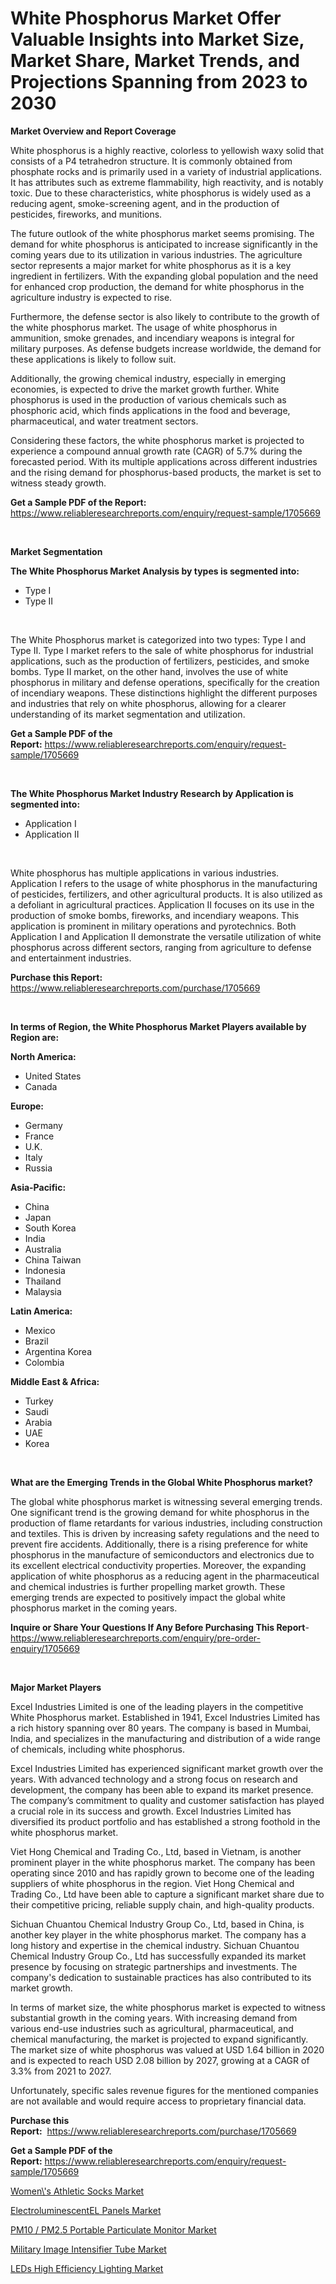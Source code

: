 <p><h1>White Phosphorus Market Offer Valuable Insights into Market Size, Market Share, Market Trends, and Projections Spanning from 2023 to 2030</h1></p><p><strong>Market Overview and Report Coverage</strong></p>
<p><p>White phosphorus is a highly reactive, colorless to yellowish waxy solid that consists of a P4 tetrahedron structure. It is commonly obtained from phosphate rocks and is primarily used in a variety of industrial applications. It has attributes such as extreme flammability, high reactivity, and is notably toxic. Due to these characteristics, white phosphorus is widely used as a reducing agent, smoke-screening agent, and in the production of pesticides, fireworks, and munitions.</p><p>The future outlook of the white phosphorus market seems promising. The demand for white phosphorus is anticipated to increase significantly in the coming years due to its utilization in various industries. The agriculture sector represents a major market for white phosphorus as it is a key ingredient in fertilizers. With the expanding global population and the need for enhanced crop production, the demand for white phosphorus in the agriculture industry is expected to rise.</p><p>Furthermore, the defense sector is also likely to contribute to the growth of the white phosphorus market. The usage of white phosphorus in ammunition, smoke grenades, and incendiary weapons is integral for military purposes. As defense budgets increase worldwide, the demand for these applications is likely to follow suit.</p><p>Additionally, the growing chemical industry, especially in emerging economies, is expected to drive the market growth further. White phosphorus is used in the production of various chemicals such as phosphoric acid, which finds applications in the food and beverage, pharmaceutical, and water treatment sectors.</p><p>Considering these factors, the white phosphorus market is projected to experience a compound annual growth rate (CAGR) of 5.7% during the forecasted period. With its multiple applications across different industries and the rising demand for phosphorus-based products, the market is set to witness steady growth.</p></p>
<p><strong>Get a Sample PDF of the Report:</strong> <a href="https://www.reliableresearchreports.com/enquiry/request-sample/1705669">https://www.reliableresearchreports.com/enquiry/request-sample/1705669</a></p>
<p>&nbsp;</p>
<p><strong>Market Segmentation</strong></p>
<p><strong>The White Phosphorus Market Analysis by types is segmented into:</strong></p>
<p><ul><li>Type I</li><li>Type II</li></ul></p>
<p>&nbsp;</p>
<p><p>The White Phosphorus market is categorized into two types: Type I and Type II. Type I market refers to the sale of white phosphorus for industrial applications, such as the production of fertilizers, pesticides, and smoke bombs. Type II market, on the other hand, involves the use of white phosphorus in military and defense operations, specifically for the creation of incendiary weapons. These distinctions highlight the different purposes and industries that rely on white phosphorus, allowing for a clearer understanding of its market segmentation and utilization.</p></p>
<p><strong>Get a Sample PDF of the Report:</strong>&nbsp;<a href="https://www.reliableresearchreports.com/enquiry/request-sample/1705669">https://www.reliableresearchreports.com/enquiry/request-sample/1705669</a></p>
<p>&nbsp;</p>
<p><strong>The White Phosphorus Market Industry Research by Application is segmented into:</strong></p>
<p><ul><li>Application I</li><li>Application II</li></ul></p>
<p>&nbsp;</p>
<p><p>White phosphorus has multiple applications in various industries. Application I refers to the usage of white phosphorus in the manufacturing of pesticides, fertilizers, and other agricultural products. It is also utilized as a defoliant in agricultural practices. Application II focuses on its use in the production of smoke bombs, fireworks, and incendiary weapons. This application is prominent in military operations and pyrotechnics. Both Application I and Application II demonstrate the versatile utilization of white phosphorus across different sectors, ranging from agriculture to defense and entertainment industries.</p></p>
<p><strong>Purchase this Report:</strong>&nbsp; <a href="https://www.reliableresearchreports.com/purchase/1705669">https://www.reliableresearchreports.com/purchase/1705669</a></p>
<p>&nbsp;</p>
<p><strong>In terms of Region, the White Phosphorus Market Players available by Region are:</strong></p>
<p>
    <p> <strong> North America: </strong>
        <ul>
            <li>United States</li>
            <li>Canada</li>
        </ul>
        </p> 
    <p> <strong> Europe: </strong>
        <ul>
            <li>Germany</li>
            <li>France</li>
            <li>U.K.</li>
            <li>Italy</li>
            <li>Russia</li>
        </ul>
        </p> 
    <p> <strong> Asia-Pacific: </strong>
        <ul>
            <li>China</li>
            <li>Japan</li>
            <li>South Korea</li>
            <li>India</li>
            <li>Australia</li>
            <li>China Taiwan</li>
            <li>Indonesia</li>
            <li>Thailand</li>
            <li>Malaysia</li>
        </ul>
        </p> 
    <p> <strong> Latin America: </strong>
        <ul>
            <li>Mexico</li>
            <li>Brazil</li>
            <li>Argentina Korea</li>
            <li>Colombia</li>
        </ul>
        </p> 
    <p> <strong> Middle East & Africa: </strong>
        <ul>
            <li>Turkey</li>
            <li>Saudi</li>
            <li>Arabia</li>
            <li>UAE</li>
            <li>Korea</li>
        </ul>
    </p>
    </p>
<p>&nbsp;</p>
<p><strong>What are the Emerging Trends in the Global White Phosphorus market?</strong></p>
<p><p>The global white phosphorus market is witnessing several emerging trends. One significant trend is the growing demand for white phosphorus in the production of flame retardants for various industries, including construction and textiles. This is driven by increasing safety regulations and the need to prevent fire accidents. Additionally, there is a rising preference for white phosphorus in the manufacture of semiconductors and electronics due to its excellent electrical conductivity properties. Moreover, the expanding application of white phosphorus as a reducing agent in the pharmaceutical and chemical industries is further propelling market growth. These emerging trends are expected to positively impact the global white phosphorus market in the coming years.</p></p>
<p><strong>Inquire or Share Your Questions If Any Before Purchasing This Report</strong>- <a href="https://www.reliableresearchreports.com/enquiry/pre-order-enquiry/1705669">https://www.reliableresearchreports.com/enquiry/pre-order-enquiry/1705669</a></p>
<p>&nbsp;</p>
<p><strong>Major Market Players</strong></p>
<p><p>Excel Industries Limited is one of the leading players in the competitive White Phosphorus market. Established in 1941, Excel Industries Limited has a rich history spanning over 80 years. The company is based in Mumbai, India, and specializes in the manufacturing and distribution of a wide range of chemicals, including white phosphorus.</p><p>Excel Industries Limited has experienced significant market growth over the years. With advanced technology and a strong focus on research and development, the company has been able to expand its market presence. The company’s commitment to quality and customer satisfaction has played a crucial role in its success and growth. Excel Industries Limited has diversified its product portfolio and has established a strong foothold in the white phosphorus market.</p><p>Viet Hong Chemical and Trading Co., Ltd, based in Vietnam, is another prominent player in the white phosphorus market. The company has been operating since 2010 and has rapidly grown to become one of the leading suppliers of white phosphorus in the region. Viet Hong Chemical and Trading Co., Ltd have been able to capture a significant market share due to their competitive pricing, reliable supply chain, and high-quality products.</p><p>Sichuan Chuantou Chemical Industry Group Co., Ltd, based in China, is another key player in the white phosphorus market. The company has a long history and expertise in the chemical industry. Sichuan Chuantou Chemical Industry Group Co., Ltd has successfully expanded its market presence by focusing on strategic partnerships and investments. The company's dedication to sustainable practices has also contributed to its market growth.</p><p>In terms of market size, the white phosphorus market is expected to witness substantial growth in the coming years. With increasing demand from various end-use industries such as agricultural, pharmaceutical, and chemical manufacturing, the market is projected to expand significantly. The market size of white phosphorus was valued at USD 1.64 billion in 2020 and is expected to reach USD 2.08 billion by 2027, growing at a CAGR of 3.3% from 2021 to 2027.</p><p>Unfortunately, specific sales revenue figures for the mentioned companies are not available and would require access to proprietary financial data.</p></p>
<p><strong>Purchase this Report:</strong>&nbsp;&nbsp;<a href="https://www.reliableresearchreports.com/purchase/1705669">https://www.reliableresearchreports.com/purchase/1705669</a></p>
<p></p>
<p><strong>Get a Sample PDF of the Report:</strong>&nbsp;<a href="https://www.reliableresearchreports.com/enquiry/request-sample/1705669">https://www.reliableresearchreports.com/enquiry/request-sample/1705669</a></p>
<p><p><a href="https://medium.com/@karleeprice82/women-s-athletic-socks-nbsp-market-focuses-on-market-share-size-and-projected-forecast-till-2030-2f253d7dbbd9">Women\'s Athletic Socks Market</a></p><p><a href="https://www.linkedin.com/pulse/electroluminescentel-panels-market-size-2023-2030-global-zdexe/">ElectroluminescentEL Panels Market</a></p><p><a href="https://medium.com/@rosaerluke/pm10-pm2-5-0e9e9ecf9b15">PM10 / PM2.5 Portable Particulate Monitor Market</a></p><p><a href="https://www.linkedin.com/pulse/decoding-military-image-intensifier-tube-market-deep-vvnbe/">Military Image Intensifier Tube Market</a></p><p><a href="https://www.linkedin.com/pulse/leds-high-efficiency-lighting-market-share-amp-new-trends-dsi4e/">LEDs High Efficiency Lighting Market</a></p></p>
